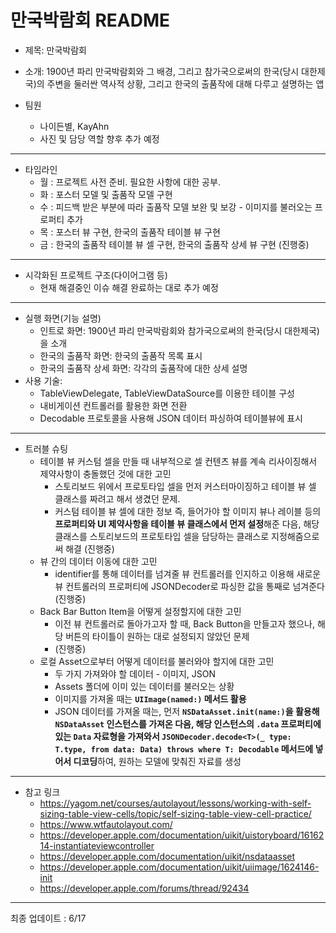 # 만국박람회 README

* 제목: 만국박람회

* 소개: 1900년 파리 만국박람회와 그 배경, 그리고 참가국으로써의 한국(당시 대한제국)의 주변을 둘러싼 역사적 상황, 그리고 한국의 출품작에 대해 다루고 설명하는 앱

* 팀원
    * 나이든별, KayAhn
    * 사진 및 담당 역할 향후 추가 예정

---

* 타임라인
    * 월 : 프로젝트 사전 준비. 필요한 사항에 대한 공부.
    * 화 : 포스터 모델 및 출품작 모델 구현
    * 수 : 피드백 받은 부분에 따라 출품작 모델 보완 및 보강 - 이미지를 불러오는 프로퍼티 추가
    * 목 : 포스터 뷰 구현, 한국의 출품작 테이블 뷰 구현
    * 금 : 한국의 출품작 테이블 뷰 셀 구현, 한국의 출품작 상세 뷰 구현 (진행중) 

---

* 시각화된 프로젝트 구조(다이어그램 등)
    * 현재 해결중인 이슈 해결 완료하는 대로 추가 예정

---

* 실행 화면(기능 설명)
    * 인트로 화면: 1900년 파리 만국박람회와 참가국으로써의 한국(당시 대한제국)을 소개
    * 한국의 출품작 화면: 한국의 출품작 목록 표시
    * 한국의 출품작 상세 화면: 각각의 출품작에 대한 상세 설명
* 사용 기술:
    * TableViewDelegate, TableViewDataSource를 이용한 테이블 구성
    * 내비게이션 컨트롤러를 활용한 화면 전환
    * Decodable 프로토콜을 사용해 JSON 데이터 파싱하여 테이블뷰에 표시

---

* 트러블 슈팅
    * 테이블 뷰 커스텀 셀을 만들 때 내부적으로 셀 컨텐츠 뷰를 계속 리사이징해서 제약사항이 충돌했던 것에 대한 고민
        * 스토리보드 위에서 프로토타입 셀을 먼저 커스터마이징하고 테이블 뷰 셀 클래스를 짜려고 해서 생겼던 문제. 
        * 커스텀 테이블 뷰 셀에 대한 정보 즉, 들어가야 할 이미지 뷰나 레이블 등의 **프로퍼티와 UI 제약사항을 테이블 뷰 클래스에서 먼저 설정**해준 다음, 해당 클래스를 스토리보드의 프로토타입 셀을 담당하는 클래스로 지정해줌으로써 해결 (진행중) 
    * 뷰 간의 데이터 이동에 대한 고민
        *  identifier를 통해 데이터를 넘겨줄 뷰 컨트롤러를 인지하고 이용해 새로운 뷰 컨트롤러의 프로퍼티에 JSONDecoder로 파싱한 값을 통째로 넘겨준다(진행중)
    * Back Bar Button Item을 어떻게 설정할지에 대한 고민
        * 이전 뷰 컨트롤러로 돌아가고자 할 때, Back Button을 만들고자 했으나, 해당 버튼의 타이틀이 원하는 대로 설정되지 않았던 문제
        * (진행중)
    * 로컬 Asset으로부터 어떻게 데이터를 불러와야 할지에 대한 고민
        * 두 가지 가져와야 할 데이터 - 이미지, JSON
        * Assets 폴더에 이미 있는 데이터를 불러오는 상황
        * 이미지를 가져올 때는 **`UIImage(named:)` 메서드 활용**
        * JSON 데이터를 가져올 때는, 먼저 **`NSDataAsset.init(name:)`을 활용해 `NSDataAsset` 인스턴스를 가져온 다음, 해당 인스턴스의 `.data` 프로퍼티에 있는 `Data` 자료형을 가져와서 `JSONDecoder.decode<T>(_ type: T.type, from data: Data) throws where T: Decodable` 메서드에 넣어서 디코딩**하여, 원하는 모델에 맞춰진 자료를 생성

---

* 참고 링크
    * https://yagom.net/courses/autolayout/lessons/working-with-self-sizing-table-view-cells/topic/self-sizing-table-view-cell-practice/
    * https://www.wtfautolayout.com/
    * https://developer.apple.com/documentation/uikit/uistoryboard/1616214-instantiateviewcontroller
    * https://developer.apple.com/documentation/uikit/nsdataasset
    * https://developer.apple.com/documentation/uikit/uiimage/1624146-init
    * https://developer.apple.com/forums/thread/92434

---

최종 업데이트 : 6/17
